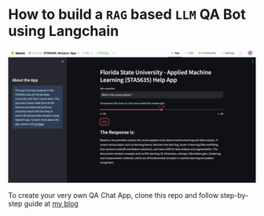 # How to build a `RAG` based `LLM` QA Bot using Langchain
<img alt='app' src='https://github.com/moh1tt/langchain-qa-sta5635/blob/master/sta-app.png?raw=true'>

To create your very own QA Chat App, clone this repo and follow step-by-step guide at [my blog](https://moh1tt.vercel.app/blog/STA5635)
